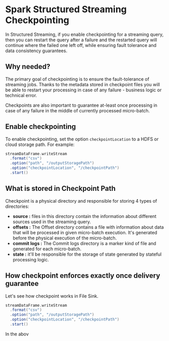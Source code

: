
# Spark Structured Streaming Checkpointing

In Structured Streaming, if you enable checkpointing for a streaming query, then you can restart the query after a failure and the restarted query will continue where the failed one left off, while ensuring fault tolerance and data consistency guarantees.

## Why needed?
The primary goal of checkpointing is to ensure the fault-tolerance of streaming jobs. Thanks to the metadata stored in checkpoint files you will be able to restart your processing in case of any failure - business logic or technical error.

Checkpoints are also important to guarantee at-least once processing in case of any failure in the middle of currently processed micro-batch.

## Enable checkpointing
To enable checkpointing, set the option `checkpointLocation` to a HDFS or cloud storage path. For example:
```scala
streamDataFrame.writeStream
  .format("csv")
  .option("path", "/outputStoragePath")
  .option("checkpointLocation", "/checkpointPath")
  .start()
```
## What is stored in Checkpoint Path
Checkpoint is a physical directory and responsible for storing 4 types of directories:

-   **source :** files in this directory contain the information about different sources used in the streaming query.
-   **offsets :** The Offset directory contains a file with information about data that will be processed in given micro-batch execution. It's generated before the physical execution of the micro-batch.
-   **commit logs :** The Commit logs directory is a marker kind of file and generated for each micro-batch. 
-   **state :** it'll be responsible for the storage of state generated by stateful processing logic.

## How checkpoint enforces exactly once delivery guarantee
Let's see how checkpoint works in File Sink.
```scala
streamDataFrame.writeStream
  .format("csv")
  .option("path", "/outputStoragePath")
  .option("checkpointLocation", "/checkpointPath")
  .start()
```
In the abov


<!--stackedit_data:
eyJoaXN0b3J5IjpbMTA0MTMzODIyOCwtNDc0NDY3MTIxLDg1OD
YyMDQ2NCw3ODcxMjcyNTEsLTE4NDc2OTYzNzcsLTE2OTMxMzgz
NTEsMTY1NjEzMjYyOCwyNDE3Mzg0NzcsNjg0MjA1MzcwLDE2MD
A0MDM0MzEsLTcyNzAxNTAwNywtOTU5MTM5Mjc4LDk4NTYzNTY1
NCwtMTU0MjYwODI1NCwtMTk0MjI4MzIyMCwtNDIyMzE4OTk0LC
0zMjQyODA3MzAsLTIxMTQ1MDA0ODMsLTIxMjI0NjU3ODEsNDU4
ODkwMDEzXX0=
-->